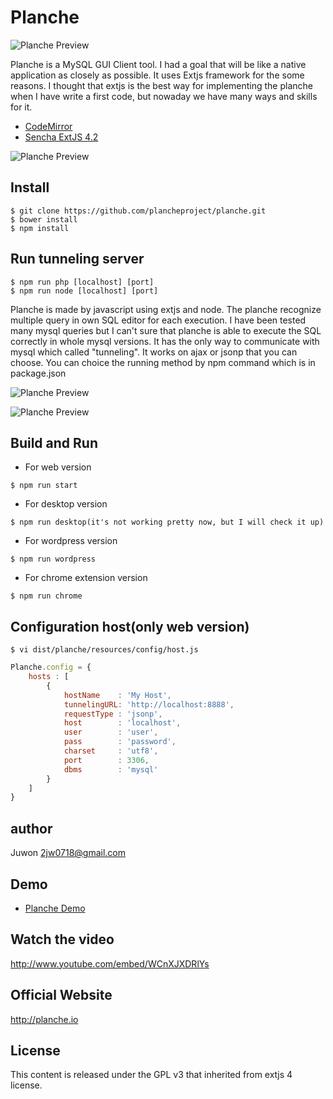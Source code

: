 # Planche

![Planche Preview](http://planche.io/images/intro2.png)

Planche is a MySQL GUI Client tool. I had a goal that will be like a native application as closely as possible.
It uses Extjs framework for the some reasons. I thought that extjs is the best way for implementing the planche when I have write a first code, but nowaday we have many ways and skills for it. 

- [CodeMirror](http://codemirror.net/)
- [Sencha ExtJS 4.2](http://www.sencha.com/products/extjs/)

![Planche Preview](images/screenshot01.jpg?raw=true)

## Install

```
$ git clone https://github.com/plancheproject/planche.git
$ bower install
$ npm install
```

## Run tunneling server

```
$ npm run php [localhost] [port]
$ npm run node [localhost] [port]
```

Planche is made by javascript using extjs and node. The planche recognize multiple query in own SQL editor for each execution.
I have been tested many mysql queries but I can't sure that planche is able to execute the SQL correctly in whole mysql versions.
It has the only way to communicate with mysql which called "tunneling". It works on ajax or jsonp that you can choose.
You can choice the running method by npm command which is in package.json

![Planche Preview](images/screenshot02.jpg?raw=true)

![Planche Preview](images/screenshot03.jpg?raw=true)

## Build and Run

- For web version
```
$ npm run start
```

- For desktop version
```
$ npm run desktop(it's not working pretty now, but I will check it up)
```

- For wordpress version
```
$ npm run wordpress
```

- For chrome extension version
```
$ npm run chrome
```

## Configuration host(only web version)

```
$ vi dist/planche/resources/config/host.js
```

```javascript
Planche.config = {
    hosts : [
        {
            hostName    : 'My Host',
            tunnelingURL: 'http://localhost:8888',
            requestType : 'jsonp',
            host        : 'localhost',
            user        : 'user',
            pass        : 'password',
            charset     : 'utf8',
            port        : 3306,
            dbms        : 'mysql'
        }
    ]
}
```
## author

Juwon <2jw0718@gmail.com>

## Demo

- [Planche Demo](http://www.planche.io/demo)

## Watch the video

http://www.youtube.com/embed/WCnXJXDRlYs

## Official Website

http://planche.io

## License

This content is released under the GPL v3 that inherited from extjs 4 license.
